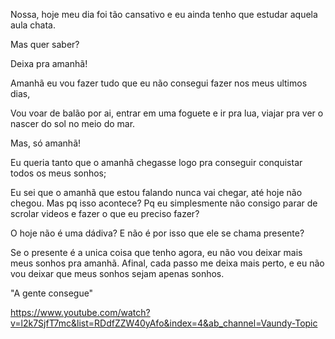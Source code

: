 Nossa, hoje meu dia foi tão cansativo e eu ainda tenho que estudar aquela aula chata.

Mas quer saber?

Deixa pra amanhã! 

Amanhã eu vou fazer tudo que eu não consegui fazer nos meus ultimos dias, 

Vou voar de balão por ai, entrar em uma foguete e ir pra lua, viajar pra ver o nascer do sol no meio do mar.

Mas, só amanhã!

Eu queria tanto que o amanhã chegasse logo pra conseguir conquistar todos os meus sonhos;

Eu sei que o amanhã que estou falando nunca vai chegar, até hoje não chegou. Mas pq isso acontece? Pq eu simplesmente não consigo parar de scrolar videos e fazer o que eu preciso fazer?

O hoje não é uma dádiva? E não é por isso que ele se chama presente?

Se o presente é a unica coisa que tenho agora, eu não vou deixar mais meus sonhos pra amanhã. Afinal, cada passo me deixa mais perto, e eu não vou deixar que meus sonhos sejam apenas sonhos. 

"A gente consegue"


https://www.youtube.com/watch?v=l2k7SjfT7mc&list=RDdfZZW40yAfo&index=4&ab_channel=Vaundy-Topic
